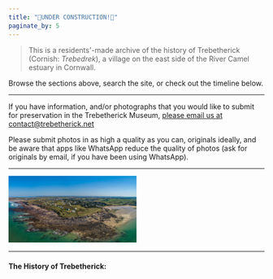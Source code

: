 ```yaml
---
title: "🚧UNDER CONSTRUCTION!🚧"
paginate_by: 5
---
```


> This is a residents'-made archive of the history of Trebetherick (Cornish: _Trebedrek_), a village on the east side of the River Camel estuary in Cornwall.

Browse the sections above, search the site, or check out the timeline below.

---

If you have information, and/or photographs that you would like to submit for preservation in the Trebetherick Museum, [please email us at contact@trebetherick.net](mailto:contact@trebetherick.net)

Please submit photos in as high a quality as you can, originals ideally, and be aware that apps like WhatsApp reduce the quality of photos (ask for originals by email, if you have been using WhatsApp).

---

<img src="greenaway.jpg" width="50%"/>


---

#### The History of Trebetherick:


